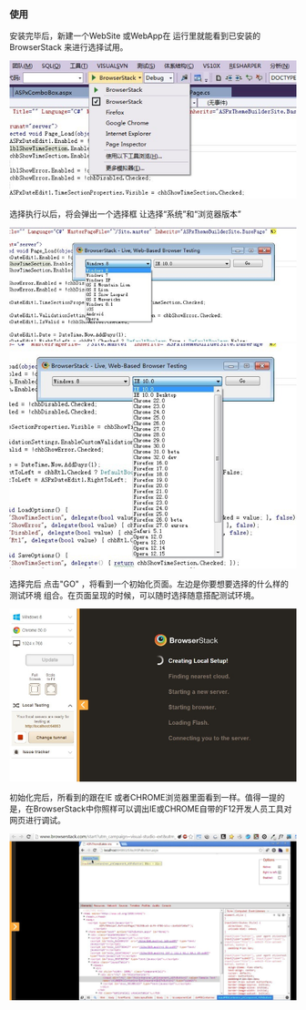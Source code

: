 ### 使用

安装完毕后，新建一个WebSite 或WebApp在 运行里就能看到已安装的 BrowserStack 来进行选择试用。

![](BrowserStack1.jpg)

选择执行以后，将会弹出一个选择框 让选择“系统”和“浏览器版本” 

![](BrowserStack2.jpg)
![](BrowserStack3.jpg)

选择完后 点击"GO" ，将看到一个初始化页面。左边是你要想要选择的什么样的 测试环境 组合。在页面呈现的时候，可以随时选择随意搭配测试环境。

![](BrowserStack4.jpg)

初始化完后，所看到的跟在IE 或者CHROME浏览器里面看到一样。值得一提的是，在BrowserStack中你照样可以调出IE或CHROME自带的F12开发人员工具对网页进行调试。

![](BrowserStack5.jpg)